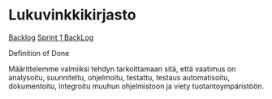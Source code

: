 # Lukuvinkkikirjasto

[Backlog](https://docs.google.com/spreadsheets/d/1kZ0gFiGDwlGnhyhhpXqEHOJM38GCwa6GD7lcROB76bw/edit?usp=sharing)
[Sprint 1 BackLog](https://docs.google.com/spreadsheets/d/1kZ0gFiGDwlGnhyhhpXqEHOJM38GCwa6GD7lcROB76bw/edit?usp=sharing)

Definition of Done

Määrittelemme valmiiksi tehdyn tarkoittamaan sitä, että vaatimus on analysoitu, suunniteltu, ohjelmoitu, testattu, testaus automatisoitu, dokumentoitu, integroitu muuhun ohjelmistoon ja viety tuotantoympäristöön. 
